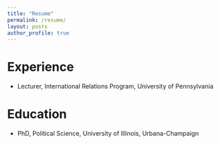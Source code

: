 ```yaml
---
title: "Resume"
permalink: /resume/
layout: posts
author_profile: true
---
```


# Experience

- Lecturer, International Relations Program, University of Pennsylvania

# Education

- PhD, Political Science, University of Illinois, Urbana-Champaign
